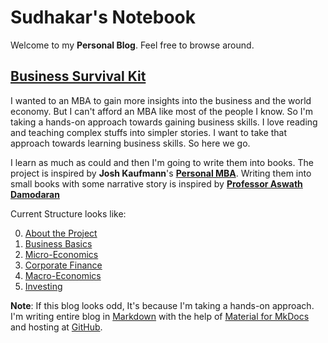 # **Sudhakar's Notebook**

Welcome to my **Personal Blog**. Feel free to browse around.

## [**Business Survival Kit**](AboutBusinessKit.md)

I wanted to an MBA to gain more insights into the business and the world economy. But I can't afford an MBA like most of the people I know. So I'm taking a hands-on approach towards gaining business skills. I love reading and teaching complex stuffs into simpler stories. I want to take that approach towards learning business skills. So here we go.

I learn as much as could and then I'm going to write them into books. The project is inspired by **Josh Kaufmann**'s [**Personal MBA**](https://personalmba.com/). Writing them into small books with some narrative story is inspired by [**Professor Aswath Damodaran**](https://pages.stern.nyu.edu/~adamodar/)

Current Structure looks like:

0. [About the Project](AboutBusinessKit.md)
1. [Business Basics](BusinessBasics.md)
2. [Micro-Economics](MicroEconomics.md)
3. [Corporate Finance](CorporateFinance.md)
4. [Macro-Economics](MacroEconomics.md)
5. [Investing](Investing.md)

**Note**: If this blog looks odd, It's because I'm taking a hands-on approach. I'm writing entire blog in [Markdown](https://en.wikipedia.org/wiki/Markdown) with the help of [Material for MkDocs](https://squidfunk.github.io/mkdocs-material/) and hosting at [GitHub](https://github.com/sudhakarkarunaiprakasam/sudhakarkarunaiprakasam.github.io).

